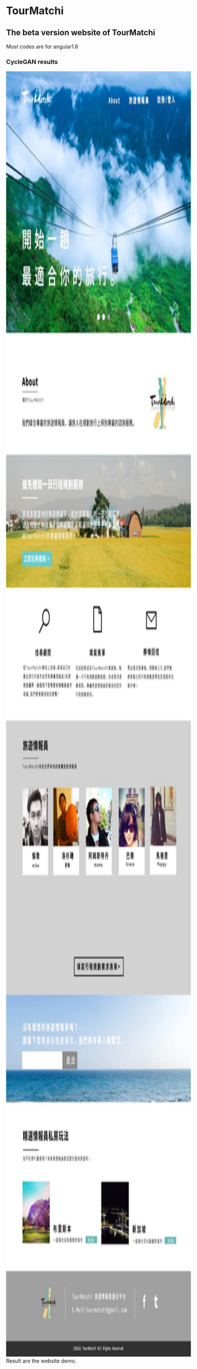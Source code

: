 # TourMatchi
## The beta version website of TourMatchi 
Most codes are for angular1.6 


### CycleGAN results
<img src="img/tourmatchi_beta.jpg" height=3500 /> 
Result are the website demo.



